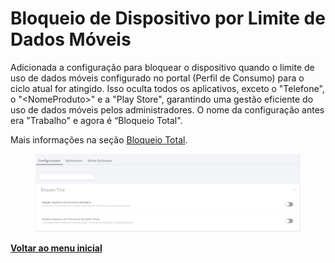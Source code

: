 # Bloqueio de Dispositivo por Limite de Dados Móveis

Adicionada a configuração para bloquear o dispositivo quando o limite de uso de dados móveis configurado no portal (Perfil de Consumo) para o ciclo atual for atingido. Isso oculta todos os aplicativos, exceto o "Telefone", o "\<NomeProduto>" e a "Play Store", garantindo uma gestão eficiente do uso de dados móveis pelos administradores. O nome da configuração antes era  "Trabalho" e agora é “Bloqueio Total".

Mais informações na seção [Bloqueio Total](../../portal/configuracoes/editar-politica/configuracoes-gerais/bloqueio-total.md).

<figure><img src="../../../.gitbook/assets/image (416).png" alt=""><figcaption></figcaption></figure>

[**Voltar ao menu inicial**](./)
